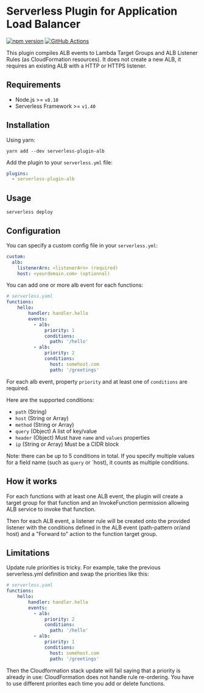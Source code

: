 # Serverless Plugin for Application Load Balancer

[![npm version](https://badge.fury.io/js/serverless-plugin-alb.svg)](https://badge.fury.io/js/serverless-plugin-alb)
[![GitHub Actions](https://img.shields.io/endpoint.svg?url=https%3A%2F%2Factions-badge.atrox.dev%2Faxel-springer-kugawana%2Fserverless-alb-plugin%2Fbadge&style=flat-square)](https://actions-badge.atrox.dev/axel-springer-kugawana/serverless-alb-plugin/goto)

This plugin compiles ALB events to Lambda Target Groups and ALB Listener Rules (as CloudFormation resources). 
It does not create a new ALB, it requires an existing ALB with a HTTP or HTTPS listener.

## Requirements

* Node.js >= `v8.10`
* Serverless Framework >= `v1.40`

## Installation

Using yarn:
```
yarn add --dev serverless-plugin-alb
```

Add the plugin to your `serverless.yml` file:
```yaml
plugins:
  - serverless-plugin-alb
```

## Usage

`serverless deploy`

## Configuration

You can specify a custom config file in your `serverless.yml`:
```yaml
custom:
  alb:
    listenerArn: <listenerArn> (required)
    host: <yourdomain.com> (optionnal)
```

You can add one or more alb event for each functions:
```yaml
# serverless.yaml
functions:
    hello:
        handler: handler.hello
        events:
          - alb:
              priority: 1
              conditions:
                path: '/hello'
          - alb:
              priority: 2
              conditions:
                host: somehost.com
                path: '/greetings'
```
For each alb event, property `priority` and at least one of `conditions` are required.

Here are the supported conditions:
* `path` (String)
* `host` (String or Array)
* `method` (String or Array)
* `query` (Object) A list of key/value 
* `header` (Object) Must have `name` and `values` properties
* `ip` (String or Array) Must be a CIDR block

Note: there can be up to 5 conditions in total. If you specify multiple values for a field name (such as `query` or `host), it counts as multiple conditions.

## How it works

For each functions with at least one ALB event, the plugin will create a target group for that function
and an InvokeFunction permission allowing ALB service to invoke that function.

Then for each ALB event, a listener rule will be created onto the provided listener with the conditions defined
in the ALB event (path-pattern or/and host) and a "Forward to" action to the function target group.

## Limitations

Update rule priorities is tricky.
For example, take the previous serverless.yml definition and swap the priorities like this: 

```yaml
# serverless.yaml
functions:
    hello:
        handler: handler.hello
        events:
          - alb:
              priority: 2
              conditions:
                path: '/hello'
          - alb:
              priority: 1
              conditions:
                host: somehost.com
                path: '/greetings'
```
Then the Cloudformation stack update will fail saying that a priority is already in use: CloudFormation does not
handle rule re-ordering. You have to use different priorites each time you add or delete functions.
